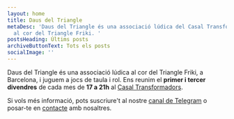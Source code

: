 ```yaml
---
layout: home
title: Daus del Triangle
metaDesc: 'Daus del Triangle és una associació lúdica del Casal Transformadors
  al cor del Triangle Friki. '
postsHeading: Últims posts
archiveButtonText: Tots els posts
socialImage: ''
---
```


Daus del Triangle és una associació lúdica al cor del Triangle Friki, a Barcelona, i juguem a jocs de taula i rol. Ens reunim el <strong>primer i tercer divendres</strong> de cada mes de <strong>17 a 21h</strong> al <a href="https://goo.gl/maps/43c2qtXNBbC9Y6Wp9" target="_blank">Casal Transformadors</a>.

Si vols més informació, pots suscriure't al nostre <a href="https://t.me/DausDelTriangle" target="_blank" class="button">canal de Telegram</a> o posar-te en <a href="/contacte">contacte</a> amb nosaltres.
